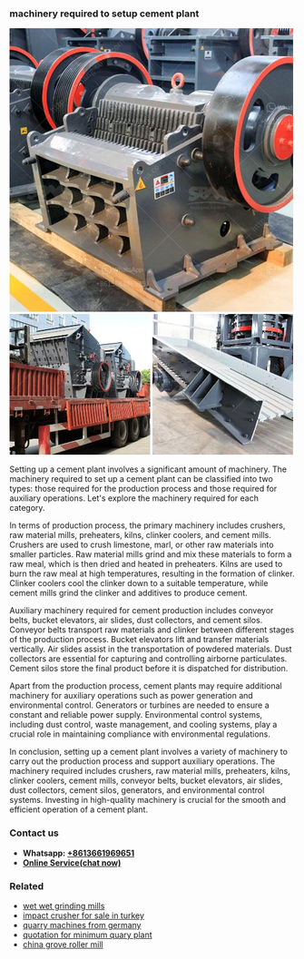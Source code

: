 <h3>machinery required to setup cement plant</h3><img src='1706753829.jpg' alt=''><p>Setting up a cement plant involves a significant amount of machinery. The machinery required to set up a cement plant can be classified into two types: those required for the production process and those required for auxiliary operations. Let's explore the machinery required for each category.</p><p>In terms of production process, the primary machinery includes crushers, raw material mills, preheaters, kilns, clinker coolers, and cement mills. Crushers are used to crush limestone, marl, or other raw materials into smaller particles. Raw material mills grind and mix these materials to form a raw meal, which is then dried and heated in preheaters. Kilns are used to burn the raw meal at high temperatures, resulting in the formation of clinker. Clinker coolers cool the clinker down to a suitable temperature, while cement mills grind the clinker and additives to produce cement.</p><p>Auxiliary machinery required for cement production includes conveyor belts, bucket elevators, air slides, dust collectors, and cement silos. Conveyor belts transport raw materials and clinker between different stages of the production process. Bucket elevators lift and transfer materials vertically. Air slides assist in the transportation of powdered materials. Dust collectors are essential for capturing and controlling airborne particulates. Cement silos store the final product before it is dispatched for distribution.</p><p>Apart from the production process, cement plants may require additional machinery for auxiliary operations such as power generation and environmental control. Generators or turbines are needed to ensure a constant and reliable power supply. Environmental control systems, including dust control, waste management, and cooling systems, play a crucial role in maintaining compliance with environmental regulations.</p><p>In conclusion, setting up a cement plant involves a variety of machinery to carry out the production process and support auxiliary operations. The machinery required includes crushers, raw material mills, preheaters, kilns, clinker coolers, cement mills, conveyor belts, bucket elevators, air slides, dust collectors, cement silos, generators, and environmental control systems. Investing in high-quality machinery is crucial for the smooth and efficient operation of a cement plant.</p><h3>Contact us</h3><ul><li><strong>Whatsapp:&nbsp;<a href="https://wa.me/8613661969651">+8613661969651</a></strong></li><li><a href="https://swt.shibang-china.com/?git&amp;zhl&amp;machinery required to setup cement plant"><strong>Online Service(chat now)</strong></a></li></ul><h3>Related</h3><ul><li><a href='wet wet grinding mills.md'>wet wet grinding mills</a></li><li><a href='impact crusher for sale in turkey.md'>impact crusher for sale in turkey</a></li><li><a href='quarry machines from germany.md'>quarry machines from germany</a></li><li><a href='quotation for minimum quary plant.md'>quotation for minimum quary plant</a></li><li><a href='china grove roller mill.md'>china grove roller mill</a></li></ul>